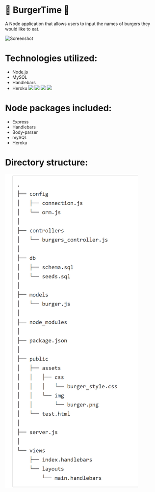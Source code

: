  # :hamburger: BurgerTime :fries:

A Node application that allows users to input the names of burgers they would like to eat.

![Screenshot](./public/assets/images/Burgertime.PNG)

# Technologies utilized:
- Node.js
- MySQL
- Handlebars
- Heroku
 ![](http://williamavasquez.herokuapp.com/img/node.png)
 ![](http://williamavasquez.herokuapp.com/img/js.png)
 ![](http://williamavasquez.herokuapp.com/img/mysql.png)
 ![](https://github.com/heroku/favicon/blob/master/favicon.iconset/icon_32x32.png)

# Node packages included:
- Express
- Handlebars
- Body-parser
- mySQL
- Heroku

# Directory structure:
![Files](./public/assets/images/Structure.PNG)
